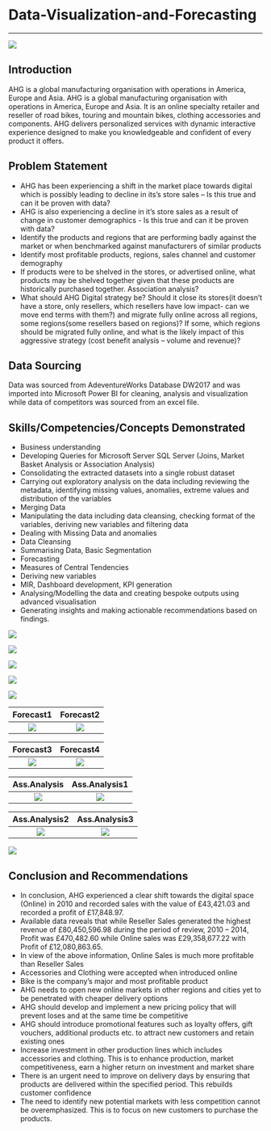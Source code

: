 # Data-Visualization-and-Forecasting
---

![](Titlepage.PNG)

## Introduction
AHG is a global manufacturing organisation with operations in America, Europe and Asia. AHG is a global manufacturing organisation with operations in America, Europe and Asia. It is an online specialty retailer and reseller of road bikes, touring and mountain bikes, clothing accessories and components. AHG delivers personalized services with dynamic interactive experience designed to make you knowledgeable and confident of every product it offers. 


## Problem Statement
- AHG has been experiencing a shift in the market place towards digital which is possibly leading to decline in its’s store sales – Is this true and can it be proven with data?
- AHG is also experiencing a decline in it’s store sales as a result of change in customer demographics - Is this true and can it be proven with data?
- Identify the products and regions that are performing badly against the market or when benchmarked against manufacturers of similar products
- Identify most profitable products, regions, sales channel and customer demography
- If products were to be shelved in the stores, or advertised online, what products may be shelved together given that these products are historically purchased together. Association analysis?
- What should AHG Digital strategy be? Should it close its stores(it doesn’t have a store, only resellers, which resellers have low impact- can we move end terms with them?) and migrate fully online across all regions, some regions(some resellers based on regions)? If some, which regions should be migrated fully online, and what is the likely impact of this aggressive strategy (cost benefit analysis – volume and revenue)?

## Data Sourcing
Data was sourced from AdeventureWorks Database DW2017 and was imported into Microsoft Power BI for cleaning, analysis and visualization while data of competitors was sourced from an excel file.

## Skills/Competencies/Concepts Demonstrated
- Business understanding
- Developing Queries for Microsoft Server SQL Server (Joins, Market Basket Analysis or Association Analysis)
- Consolidating the extracted datasets into a single robust dataset
- Carrying out exploratory analysis on the data including reviewing the metadata, identifying missing values, anomalies, extreme values and distribution of the variables 
- Merging Data 
- Manipulating the data including data cleansing, checking format of the variables, deriving new variables and filtering data 
- Dealing with Missing Data and anomalies 
- Data Cleansing 
- Summarising Data, Basic Segmentation 
- Forecasting 
- Measures of Central Tendencies 
- Deriving new variables 
- MIR, Dashboard development, KPI generation
- Analysing/Modelling the data and creating bespoke outputs using advanced visualisation 
- Generating insights and making actionable recommendations based on findings.


![](Overview.PNG)


![](Revenue1.PNG)

![](Profit1.PNG)

![](Customer.PNG)

![](Forecast.PNG)

Forecast1                     |                Forecast2
:----------------------------:|:------------------------------:
![](Forecast1.PNG)            |      ![](Forecast2.PNG)

Forecast3                     |                Forecast4
:----------------------------:|:------------------------------:
![](Forecast3.PNG)            |      ![](Forecast4.PNG)

 Ass.Analysis                 |                Ass.Analysis1
:----------------------------:|:------------------------------:
![]( Ass.Analysis.PNG)            |      ![]( Ass.Analysis1.PNG)

Ass.Analysis2                 |                Ass.Analysis3
:----------------------------:|:------------------------------:
![]( Ass.Analysis2.PNG)            |      ![]( Ass.Analysis3.PNG)

![](Latedelivery.PNG)

## Conclusion and Recommendations
- In conclusion, AHG experienced a clear shift towards the digital space (Online) in 2010 and recorded sales with the value of £43,421.03 and recorded a profit of £17,848.97. 
- Available data reveals that while Reseller Sales generated the highest revenue of £80,450,596.98 during the period of review, 2010 – 2014, Profit was £470,482.60 while Online sales was £29,358,677.22 with Profit of £12,080,863.65. 
- In view of the above information, Online Sales is much more profitable than Reseller Sales 
- Accessories and Clothing were accepted when introduced online 
- Bike is the company’s major and most profitable product
- AHG needs to open new online markets in other regions and cities yet to be penetrated with cheaper delivery options
- AHG should develop and implement a new pricing policy that will prevent loses and at the same time be competitive
- AHG should introduce promotional features such as loyalty offers, gift vouchers, additional products etc. to attract new customers and retain existing ones
- Increase investment in other production lines which includes accessories and clothing. This is to enhance production, market competitiveness, earn a higher return on investment and market share
- There is an urgent need to improve on delivery days by ensuring that products are delivered within the specified period. This rebuilds customer confidence
- The need to identify new potential markets with less competition cannot be overemphasized. This is to focus on new customers to purchase the products.




